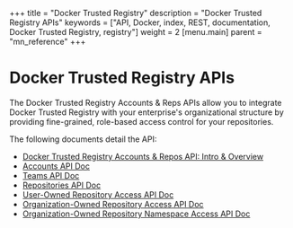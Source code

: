 +++
title = "Docker Trusted Registry"
description = "Docker Trusted Registry APIs"
keywords = ["API, Docker, index, REST, documentation, Docker Trusted Registry, registry"]
weight = 2
[menu.main]
parent = "mn_reference"
+++

# Docker Trusted Registry APIs

The Docker Trusted Registry Accounts & Reps APIs allow you to integrate Docker Trusted Registry  with your enterprise's
organizational structure by providing fine-grained, role-based access control for your repositories.


The following documents detail the API:

- [Docker Trusted Registry Accounts & Repos API: Intro & Overview](/docker-trusted-registry/api/)
- [Accounts API Doc](dtr_1_3_accounts.md)
- [Teams API Doc](dtr_1_3_teams.md)
- [Repositories API Doc](dtr_1_3_repositories.md)
- [User-Owned Repository Access API Doc](dtr_1_3_user_repo_access.md)
- [Organization-Owned Repository Access API Doc](dtr_1_3_team_repo_access.md)
- [Organization-Owned Repository Namespace Access API Doc](dtr_1_3_team_repo_namespace_access.md)
